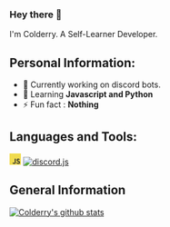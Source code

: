 ### Hey there 👋

I'm Colderry. A Self-Learner Developer.

 ## **Personal Information:**

- 🔭 Currently working on discord bots.
- 🌱 Learning  **Javascript and Python**
- ⚡ Fun fact : **Nothing**

## **Languages and Tools:**  


<code><img height="20" src="https://raw.githubusercontent.com/github/explore/80688e429a7d4ef2fca1e82350fe8e3517d3494d/topics/javascript/javascript.png"></code>
<a href="https://discord.js.org"><img src="https://cdn.discordapp.com/attachments/740865034887888996/740865173065170994/logo-square.png" width="20" alt="discord.js" /></a>

## General Information
[![Colderry's github stats](https://github-readme-stats.vercel.app/api?username=colderry&theme=gotham&show_icons=true)](https://github.com/anuraghazra/github-readme-stats)








